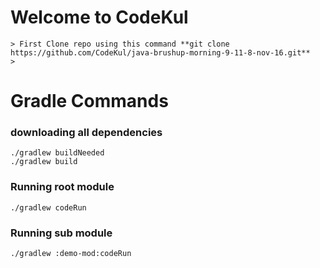 

Welcome to CodeKul
==================

```
> First Clone repo using this command **git clone https://github.com/CodeKul/java-brushup-morning-9-11-8-nov-16.git**
> 
```

Gradle Commands
===============

### downloading all dependencies

```
./gradlew buildNeeded
./gradlew build
```

### Running root module
```
./gradlew codeRun
```

### Running sub module
```
./gradlew :demo-mod:codeRun
```

